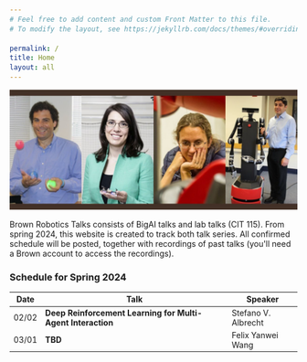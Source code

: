 ```yaml
---
# Feel free to add content and custom Front Matter to this file.
# To modify the layout, see https://jekyllrb.com/docs/themes/#overriding-theme-defaults

permalink: /
title: Home
layout: all
---
```

![BigAI banner](assets/img/new_bigai.png)

Brown Robotics Talks consists of BigAI talks and lab talks (CIT 115). From spring 2024, this website is created to track both talk series. All confirmed schedule will be posted, together with recordings of past talks (you'll need a Brown account to access the recordings).

### Schedule for Spring 2024

<table>
<thead>
  <tr>
    <th>Date</th>
    <th>Talk</th>
    <th>Speaker</th>
  </tr>
</thead>
<tbody>
  <tr>
    <td>02/02</td>
    <td><b>Deep Reinforcement Learning for Multi-Agent Interaction</b></td>
    <td>Stefano V. Albrecht</td>
  </tr>
  <tr>
    <td>03/01</td>
    <td><b>TBD</b></td>
    <td>Felix Yanwei Wang</td>
  </tr>
</tbody>
</table>